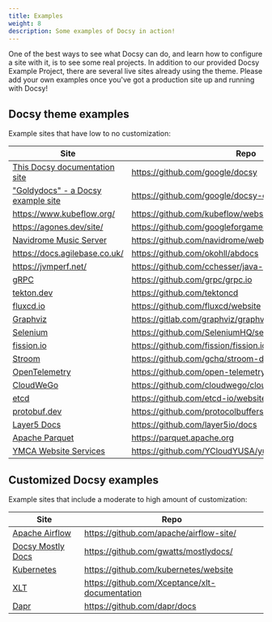 ```yaml
---
title: Examples
weight: 8
description: Some examples of Docsy in action!
---
```


One of the best ways to see what Docsy can do, and learn how to configure a site with it, is to see some real projects. In addition to our provided Docsy Example Project, there are several live sites already using the theme. Please add your own examples once you've got a production site up and running with Docsy!

## Docsy theme examples

Example sites that have low to no customization:

| Site  | Repo |
|---|---|
| [This Docsy documentation site](/docs) | https://github.com/google/docsy |
| ["Goldydocs" - a Docsy example site](https://example.docsy.dev) | https://github.com/google/docsy-example  |
| https://www.kubeflow.org/  | https://github.com/kubeflow/website  |
| https://agones.dev/site/ | https://github.com/googleforgames/agones/tree/main/site |
| [Navidrome Music Server](https://www.navidrome.org) | https://github.com/navidrome/website |
| https://docs.agilebase.co.uk/ | https://github.com/okohll/abdocs |
| https://jvmperf.net/ | https://github.com/cchesser/java-perf-workshop |
| [gRPC](https://www.grpc.io/) | https://github.com/grpc/grpc.io |
| [tekton.dev](https://tekton.dev/) | https://github.com/tektoncd |
| [fluxcd.io](https://fluxcd.io) | https://github.com/fluxcd/website |
| [Graphviz](https://graphviz.org) | https://gitlab.com/graphviz/graphviz.gitlab.io |
| [Selenium](https://www.selenium.dev/) | https://github.com/SeleniumHQ/seleniumhq.github.io |
| [fission.io](https://fission.io/) | https://github.com/fission/fission.io |
| [Stroom](https://gchq.github.io/stroom-docs) | https://github.com/gchq/stroom-docs |
| [OpenTelemetry](https://opentelemetry.io) | https://github.com/open-telemetry/opentelemetry.io |
| [CloudWeGo](https://www.cloudwego.io/) | https://github.com/cloudwego/cloudwego.github.io |
| [etcd](https://etcd.io/) | https://github.com/etcd-io/website |
| [protobuf.dev](https://protobuf.dev) | https://github.com/protocolbuffers/protocolbuffers.github.io |
| [Layer5 Docs](https://docs.layer5.io/) | https://github.com/layer5io/docs |
| [Apache Parquet](https://parquet.apache.org/) | https://parquet.apache.org |
| [YMCA Website Services](https://ds-docs.y.org/) | https://github.com/YCloudYUSA/yusaopeny_docs |

## Customized Docsy examples

Example sites that include a moderate to high amount of customization:

| Site  | Repo |
|---|---|
| [Apache Airflow](https://airflow.apache.org/) | https://github.com/apache/airflow-site/ |
| [Docsy Mostly Docs](https://mostlydocs.netlify.app/) | https://github.com/gwatts/mostlydocs/ |
| [Kubernetes](https://kubernetes.io) | https://github.com/kubernetes/website |
| [XLT](https://xltdoc.xceptance.com/) | https://github.com/Xceptance/xlt-documentation |
| [Dapr](https://docs.dapr.io/) | https://github.com/dapr/docs |
